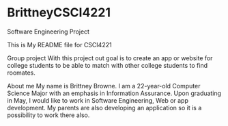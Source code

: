 # BrittneyCSCI4221
Software Engineering Project

This is My README file for CSCI4221

Group project
  With this project out goal is to create an app or website for college students to be able to match with other college students to find roomates.

About me
  My name is Brittney Browne. I am a 22-year-old Computer Science Major with an emphasis in Information Assurance. Upon graduating in May, I would like to work in Software Engineering, Web or app development. My parents are also developing an application so it is a possibility to work there also.
